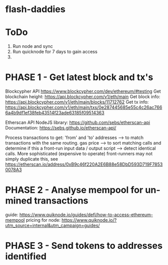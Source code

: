 # flash-daddies

# ToDo

1. Run node and sync
1. Run quicknode for 7 days to gain access
1.

# PHASE 1 - Get latest block and tx's

Blockcypher API https://www.blockcypher.com/dev/ethereum/#testing
Get blockchain height: https://api.blockcypher.com/v1/eth/main
Get block info: https://api.blockcypher.com/v1/eth/main/blocks/11712762
Get tx info: https://api.blockcypher.com/v1/eth/main/txs/0e287445685e55c4c26ac7666a4b9df1ef38feb43514f23ade63185f09514363

Etherscan API NodeJS library: https://github.com/sebs/etherscan-api
Documentation: https://sebs.github.io/etherscan-api/

Process transactions to get:
'from' and 'to' addresses --> to match transactions with the same routing.
gas price --> to sort matching calls and determine if this a front-run
input data / output script --> detect identical calls. More sophisticated (expensive to operate) front-runners may not simply duplicate this, see https://etherscan.io/address/0xB9c46f220A2E6B88e58DbD593D719F78530078A3

# PHASE 2 - Analyse mempool for un-mined transactions

guide: https://www.quiknode.io/guides/defi/how-to-access-ethereum-mempool
pricing for node: https://www.quiknode.io/?utm_source=internal&utm_campaign=guides/

# PHASE 3 - Send tokens to addresses identified
